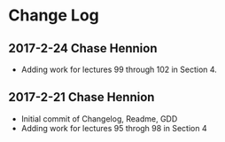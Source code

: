 # Change Log

## 2017-2-24 Chase Hennion

* Adding work for lectures 99 through 102 in Section 4.

## 2017-2-21 Chase Hennion

* Initial commit of Changelog, Readme, GDD
* Adding work for lectures 95 throgh 98 in Section 4
